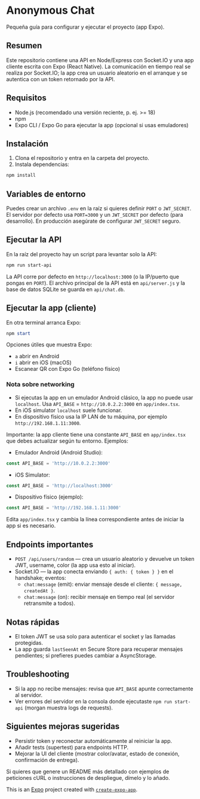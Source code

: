 # Anonymous Chat

Pequeña guía para configurar y ejecutar el proyecto (app Expo).

## Resumen

Este repositorio contiene una API en Node/Express con Socket.IO y una app cliente escrita con Expo (React Native). La comunicación en tiempo real se realiza por Socket.IO; la app crea un usuario aleatorio en el arranque y se autentica con un token retornado por la API.

## Requisitos

- Node.js (recomendado una versión reciente, p. ej. >= 18)
- npm
- Expo CLI / Expo Go para ejecutar la app (opcional si usas emuladores)

## Instalación

1. Clona el repositorio y entra en la carpeta del proyecto.
2. Instala dependencias:

```powershell
npm install
```

## Variables de entorno

Puedes crear un archivo `.env` en la raíz si quieres definir `PORT` o `JWT_SECRET`. El servidor por defecto usa `PORT=3000` y un `JWT_SECRET` por defecto (para desarrollo). En producción asegúrate de configurar `JWT_SECRET` seguro.

## Ejecutar la API

En la raíz del proyecto hay un script para levantar solo la API:

```powershell
npm run start-api
```

La API corre por defecto en `http://localhost:3000` (o la IP/puerto que pongas en `PORT`). El archivo principal de la API está en `api/server.js` y la base de datos SQLite se guarda en `api/chat.db`.

## Ejecutar la app (cliente)

En otra terminal arranca Expo:

```powershell
npm start
```

Opciones útiles que muestra Expo:

- `a` abrir en Android
- `i` abrir en iOS (macOS)
- Escanear QR con Expo Go (teléfono físico)

### Nota sobre networking

- Si ejecutas la app en un emulador Android clásico, la app no puede usar `localhost`. Usa `API_BASE` = `http://10.0.2.2:3000` en `app/index.tsx`.
- En iOS simulator `localhost` suele funcionar.
- En dispositivo físico usa la IP LAN de tu máquina, por ejemplo `http://192.168.1.11:3000`.

Importante: la app cliente tiene una constante `API_BASE` en `app/index.tsx` que debes actualizar según tu entorno. Ejemplos:

- Emulador Android (Android Studio):
```ts
const API_BASE = 'http://10.0.2.2:3000'
```
- iOS Simulator:
```ts
const API_BASE = 'http://localhost:3000'
```
- Dispositivo físico (ejemplo):
```ts
const API_BASE = 'http://192.168.1.11:3000'
```

Edita `app/index.tsx` y cambia la línea correspondiente antes de iniciar la app si es necesario.

## Endpoints importantes

- `POST /api/users/random` — crea un usuario aleatorio y devuelve un token JWT, username, color (la app usa esto al iniciar).
- Socket.IO — la app conecta enviando `{ auth: { token } }` en el handshake; eventos:
  - `chat:message` (emit): enviar mensaje desde el cliente: `{ message, createdAt }`.
  - `chat:message` (on): recibir mensaje en tiempo real (el servidor retransmite a todos).

## Notas rápidas

- El token JWT se usa solo para autenticar el socket y las llamadas protegidas.
- La app guarda `lastSeenAt` en Secure Store para recuperar mensajes pendientes; si prefieres puedes cambiar a AsyncStorage.

## Troubleshooting

- Si la app no recibe mensajes: revisa que `API_BASE` apunte correctamente al servidor.
- Ver errores del servidor en la consola donde ejecutaste `npm run start-api` (morgan muestra logs de requests).

## Siguientes mejoras sugeridas

- Persistir token y reconectar automáticamente al reiniciar la app.
- Añadir tests (supertest) para endpoints HTTP.
- Mejorar la UI del cliente (mostrar color/avatar, estado de conexión, confirmación de entrega).

Si quieres que genere un README más detallado con ejemplos de peticiones cURL o instrucciones de despliegue, dímelo y lo añado.

This is an [Expo](https://expo.dev) project created with [`create-expo-app`](https://www.npmjs.com/package/create-expo-app).
